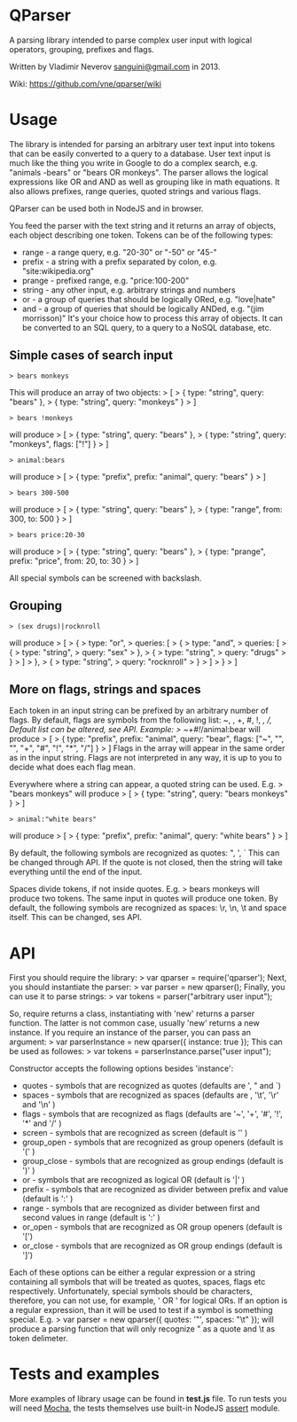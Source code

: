 QParser
=======

A parsing library intended to parse complex user input with logical operators, grouping, prefixes and flags.

Written by Vladimir Neverov <sanguini@gmail.com> in 2013.

Wiki: https://github.com/vne/qparser/wiki

Usage
=====

The library is intended for parsing an arbitrary user text input into tokens that can be easily
converted to a query to a database. User text input is much like the thing you write
in Google to do a complex search, e.g. "animals -bears" or "bears OR monkeys". The parser
allows the logical expressions like OR and AND as well as grouping like in math equations.
It also allows prefixes, range queries, quoted strings and various flags.

QParser can be used both in NodeJS and in browser.

You feed the parser with the text string and it returns an array of objects, each object describing
one token. Tokens can be of the following types:
 -  range - a range query, e.g. "20-30" or "-50" or "45-"
 -  prefix - a string with a prefix separated by colon, e.g. "site:wikipedia.org"
 -  prange - prefixed range, e.g. "price:100-200"
 -  string - any other input, e.g. arbitrary strings and numbers
 -  or - a group of queries that should be logically ORed, e.g. "love|hate"
 -  and - a group of queries that should be logically ANDed, e.g. "(jim morrisson)"
 It's your choice how to process this array of objects. It can be converted to an SQL query,
 to a query to a NoSQL database, etc.

Simple cases of search input
----------------------------

	> bears monkeys
This will produce an array of two objects:
	> [
	>	{ type: "string", query: "bears" },
	>	{ type: "string", query: "monkeys" }
	> ]

	> bears !monkeys
will produce
	> [
	>	{ type: "string", query: "bears" },
	>	{ type: "string", query: "monkeys", flags: ["!"] }
	> ]

	> animal:bears
will produce
	> [
	>	{ type: "prefix", prefix: "animal", query: "bears" }
	> ]

	> bears 300-500
will produce
	> [
	>	{ type: "string", query: "bears" },
	>	{ type: "range", from: 300, to: 500 }
	> ]

	> bears price:20-30
will produce
	> [
	>	{ type: "string", query: "bears" },
	>	{ type: "prange", prefix: "price", from: 20, to: 30 }
	> ]

All special symbols can be screened with backslash.

Grouping
--------

	> (sex drugs)|rocknroll
will produce
	> [
	> 	{
	> 		type: "or",
	> 		queries: [
	> 			{
	> 				type: "and",
	> 				queries: [
	> 					{
	> 						type: "string",
	> 						query: "sex"
	> 					},
	> 					{
	> 						type: "string",
	> 						query: "drugs"
	> 					}
	> 				]
	> 			},
	> 			{
	> 				type: "string",
	> 				query: "rocknroll"
	> 			}
	> 		]
	> 	}
	> ]

More on flags, strings and spaces
---------------------------------

Each token in an input string can be prefixed by an arbitrary number of flags. By default,
flags are symbols from the following list: ~, \, +, #, !, *, /, \
Default list can be altered, see API.
Example:
	> ~\+#!*\/animal:bear
will produce
	> [
	>	{ type: "prefix", prefix: "animal", query: "bear", flags: ["~", "\", "", "+", "#", "!", "*\", "/"] }
	> ]
Flags in the array will appear in the same order as in the input string. Flags are not interpreted in any
way, it is up to you to decide what does each flag mean.

Everywhere where a string can appear, a quoted string can be used. E.g.
	> "bears monkeys"
will produce
	> [
	>	{ type: "string", query: "bears monkeys" }
	> ]

	> animal:"white bears"
will produce
	> [
	>	{ type: "prefix", prefix: "animal", query: "white bears" }
	> ]

By default, the following symbols are recognized as quotes: ", ', `
This can be changed through API. If the quote is not closed, then
the string will take everything until the end of the input.

Spaces divide tokens, if not inside quotes. E.g.
	> bears monkeys
will produce two tokens. The same input in quotes will produce one token. By default,
the following symbols are recognized as spaces: \r, \n, \t and space itself. This can be
changed, ses API.


API
===

First you should require the library:
	> var qparser = require('qparser');
Next, you should instantiate the parser:
	> var parser = new qparser();
Finally, you can use it to parse strings:
	> var tokens = parser("arbitrary user input");

So, require returns a class, instantiating with 'new' returns a parser function. The latter is not common case,
usually 'new' returns a new instance. If you require an instance of the parser, you can pass an argument:
	> var parserInstance = new qparser({ instance: true });
This can be used as followes:
	> var tokens = parserInstance.parse("user input");

Constructor accepts the following options besides 'instance':
 -  quotes           - symbols that are recognized as quotes (defaults are ', " and `)
 -  spaces           - symbols that are recognized as spaces (defaults are <space>, '\t', '\r' and '\n' )
 -  flags            - symbols that are recognized as flags (defaults are '~', '+', '#', '!', '*' and '/' )
 -  screen           - symbols that are recognized as screen (default is '\' )
 -  group_open       - symbols that are recognized as group openers (default is '(' )
 -  group_close      - symbols that are recognized as group endings (default is ')' )
 -  or               - symbols that are recognized as logical OR (default is '|' )
 -  prefix           - symbols that are recognized as divider between prefix and value (default is ':' )
 -  range            - symbols that are recognized as divider between first and second values in range (default is ':' )
 -  or_open          - symbols that are recognized as OR group openers (default is '[')
 -  or_close         - symbols that are recognized as OR group endings (default is ']')

Each of these options can be either a regular expression or a string containing all symbols
that will be treated as quotes, spaces, flags etc respectively. Unfortunately, special symbols should be
characters, therefore, you can not use, for example, ' OR ' for logical ORs.
If an option is a regular expression, than it will be used to test if a symbol is something special. E.g.
	> var parser = new qparser({ quotes: '"', spaces: "\t" });
will produce a parsing function that will only recognize " as a quote and \t as token delimeter.


Tests and examples
==================

More examples of library usage can be found in **test.js** file. To run tests you will
need [Mocha](http://visionmedia.github.io/mocha/), the tests themselves use built-in
NodeJS [assert](http://nodejs.org/api/assert.html) module.
